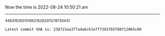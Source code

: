 Now the time is 2022-08-24 10:50:21 am

---

<small>44831635015196216282011218730431</small>

```txt
Latest commit SHA is: 238723aa377a4a6c61e7f73037b5780f12065c08
```
